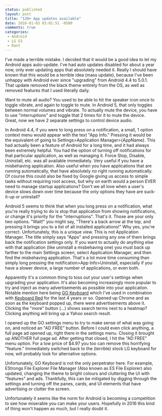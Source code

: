 ```yaml
---
status: published
layout: post
title: "120+ App updates available"
date: 2016-01-03 03:01:51 -0500
comments: true
categories:
 - Android
 - LG G3
 - Rant
---
```


I've made a terrible mistake. I decided that it would be a good idea to let my Android apps auto-update. I've had auto updates disabled for about a year now, only ever updating apps that absolutely needed it. Really I should have known that this would be a terrible idea (mass update), because I've been unhappy with Android ever since "upgrading" from Android 4.4 to 5.0.1. That update removed the black theme entirely from the OS, as well as removed features that I used literally daily.
<!--more-->
Want to mute all audio? You used to be able to hit the speaker icon once to toggle vibrate, and again to toggle to mute. In Android 5, that only toggles between normal volumes and vibrate. To actually mute the device, you have to use "interruptions" and toggle that 2 times for it to mute the device. Great, now we have 2 separate settings to control device audio.

In Android 4.4, if you were to long press on a notification, a small, 1 option context menu would appear with the text "App Info." Pressing it would be the equivalent of going to Settings>Application Manager>{AppName}. This had actually been a feature of Android for a long time, and it had always been extremely helpful. You had the option of turning off notifications for that particular application, as well as managing it. Force Stop, Disable, Uninstall, etc. was all available immediately. Very useful if you have a misbehaving application. Also useful when you have applications that are running automatically, that have absolutely no right running automatically. Of course this could also be fixed by Google giving us access to simple tasks without requiring root access, but why on earth would a person EVER need to manage startup applications? Don't we all love when a user's device slows down over time because the only options they have are suck-it-up or uninstall?

Android 5 seems to think that when you long press on a notification, what you're really trying to do is stop that application from showing notifications, or change it's priority for the "interruptions". That's it. Those are your only two options. "Wait!" you might say, "There's a back arrow at the top, and pressing it brings you to a list of all installed applications!" Why yes, you're correct. Unfortunately, this is a unique view. This is not Application Manager. The title simply says "Apps" and pressing any one of them brings back the notification settings only. If you want to actually do anything else with that application (like uninstall a misbehaving one) you must back up farther to the main Settings screen, select Application Manager, and then find the misbehaving application. That's a lot more time consuming than simply long pressing the notification>App Info>Uninstall, especially if you have a slower device, a large number of applications, or even both.

Apparently it's a common thing to toss out your user's settings when upgrading your application. It's also becoming increasingly more popular to try and inject as many advertisements as possible into your application. Notable mention here being [GO Keyboard](https://play.google.com/store/apps/details?id=com.jb.emoji.gokeyboard) which I've used in combination with [Keyboard Red](https://play.google.com/store/apps/details?id=com.jb.gokeyboard.theme.tmekeyboardred) for the last 4 years or so. Opened up Chrome and as soon as the keyboard popped up, there were advertisements above it. Clicking the "more" button (...) shows search terms next to a heatmap? Clicking anything will bring up a Yahoo search result.

I opened up the GO settings menu to try to make sense of what was going on, and noticed an "AD FREE" button. Before I could even click anything, a full page ad opened up, right there in the settings menu. Closing it brought up ANOTHER full page ad. After getting that closed, I hit the "AD FREE" menu option. For a low price of $4.97 you too can remove this horrifying "feature." Immediately switched back to the (terrible) stock LG keyboard for now, will probably look for alternative options.

Unfortunately, GO Keyboard is not the only perpetrator here. For example, EStrongs File Explorer File Manager (Also known as ES File Explorer) also updated, changing the theme to bright colours and cluttering the UI with "features" and ads. Thankfully, this can be mitigated by digging through the settings and turning off the panes, cards, and UI elements that have advertising or clutter the screen.

Unfortunately it seems like the norm for Android is becoming a competition to see how miserable you can make your users. Hopefully in 2016 this kind of thing won't happen as much, but I really doubt it.